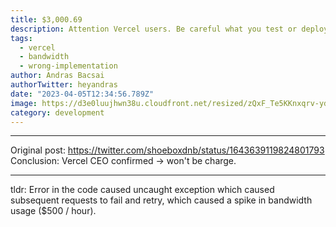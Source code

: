 ```yaml
---
title: $3,000.69
description: Attention Vercel users. Be careful what you test or deploy to Vercel. I decided to try out...
tags:
  - vercel
  - bandwidth
  - wrong-implementation
author: Andras Bacsai
authorTwitter: heyandras
date: "2023-04-05T12:34:56.789Z"
image: https://d3e0luujhwn38u.cloudfront.net/resized/zQxF_Te5KKnxqrv-ydrJt1v2mc5g-QgZoIIF6oCgyL4/s:1200/plain/s3://typefully-user-uploads/img/original/10070/21e2a26c-2e49-4162-9e5c-77bacb4efa9e.png__edited
category: development
---
```


--- 

Original post: https://twitter.com/shoeboxdnb/status/1643639119824801793
Conclusion: Vercel CEO confirmed -> won't be charge.

--- 

tldr: Error in the code caused uncaught exception which caused subsequent requests to fail and retry, which caused a spike in bandwidth usage ($500 / hour).
